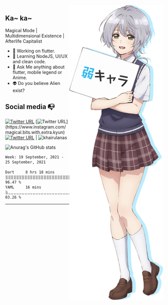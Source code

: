 <img display="float" align="right" width="300" src="https://raw.githubusercontent.com/khairulanas/khairulanas/master/kikuchi.png">

## Ka~ ka~

Magical Mode | Multidimensional Existence | Afterlife Capitalist


- 🎯 Working on flutter.
- 🦄 Learning NodeJS, UI/UX and clean code.
- 🦉 Ask Me anything about flutter, mobile legend or Anime.
- 👽 Do you believe Alien exist?


## Social media :mailbox_with_no_mail:

[![Twitter URL](https://img.shields.io/twitter/url?color=%231DA1F2&label=follow&logo=twitter&logoColor=%231DA1F2&style=flat-square&url=https%3A%2F%2Fwww.reddit.com%2Fuser%2FFatChicken277)](https://twitter.com/khairulanas)
[![Twitter URL](https://img.shields.io/twitter/url?color=%23fb3958&label=follow&logo=instagram&logoColor=%23fb3958&style=flat-hmmsquare&url=https%3A%2F%2Fwww.instagram.com%2Falejorc_)](https://www.instagram.com/magical.bits.with.extra.kyun)
[![Twitter URL](https://img.shields.io/twitter/url?color=%230072b1&label=connect&logo=linkedin&logoColor=%230072b1&style=flat-square&url=https%3A%2F%2Fwww.linkedin.com%2Fin%2Falejandro-ramirez-ciceros%2F)](https://www.linkedin.com/in/byneet/)
| <img src="https://komarev.com/ghpvc/?username=khairulanas&label=Profile%20views&color=0e75b6&style=flat" alt="khairulanas" />


![Anurag's GitHub stats](https://github-readme-stats.vercel.app/api?username=khairulanas&show_icons=true&theme=omni&hide_border=true)

<!--START_SECTION:waka-->
```text
Week: 19 September, 2021 - 25 September, 2021

Dart     8 hrs 18 mins   ⣿⣿⣿⣿⣿⣿⣿⣿⣿⣿⣿⣿⣿⣿⣿⣿⣿⣿⣿⣿⣿⣿⣿⣿⣄   96.47 % 
YAML     16 mins         ⣷⣀⣀⣀⣀⣀⣀⣀⣀⣀⣀⣀⣀⣀⣀⣀⣀⣀⣀⣀⣀⣀⣀⣀⣀   03.26 % 
```
<!--END_SECTION:waka-->




---

